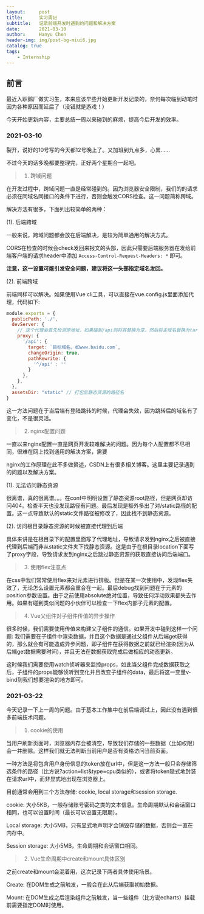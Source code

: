 ```yaml
---
layout:     post
title:      实习周记
subtitle:   记录前端开发时遇到的问题和解决方案
date:       2021-03-10
author:     Hanyu Chen
header-img: img/post-bg-miui6.jpg
catalog: true
tags:
    - Internship
---
```


## 前言

最近入职鹅厂做实习生，本来应该早些开始更新开发记录的，奈何每次临到动笔时因为各种原因而延后了（没错就是游戏！）

今天开始更新内容，主要总结一周以来碰到的麻烦，提高今后开发的效率。

### 2021-03-10

裂开，说好的10号写的今天都12号晚上了。又加班到九点多，心累......

不过今天的话多晚都要整理完，正好两个星期合一起吧。

> 1. 跨域问题

在开发过程中，跨域问题一直是经常碰到的。因为浏览器安全限制，我们的的请求必须在同域名同接口的条件下进行，否则会触发CORS检查。这一问题简称跨域。

解决方法有很多，下面列出较简单的两种：

(1). 后端跨域

一般来说，跨域问题都会放在后端解决，是较为简单通用的解决方式。

CORS在检查的时候会check发回来报文的头部，因此只需要后端服务器在发给前端客户端的请求header中添加 `Access-Control-Request-Headers: *` 即可。

**注意，这一设置可能引发安全问题，建议将这一头部指定域名发回。**

(2). 前端跨域

前端同样可以解决。如果使用Vue cli工具，可以直接在vue.config.js里面添加代理，代码如下:

```javascript
module.exports = {
  publicPath: './',
  devServer: {
    // 这个代理会首先检测原地址，如果碰到/api则将其替换为空，然后将主域名替换为target里的值。
    proxy: {
      '/api': {
        target: `目标域名，如www.baidu.com`,
        changeOrigin: true,
        pathRewrite: {
          '^/api' : ''
        }
      },
    },
  },
  assetsDir: "static" // 打包后静态资源的路径名
}
```

这一方法问题在于当后端有登陆跳转的时候，代理会失效，因为跳转后的域名有了变化，不是很灵活。



> 2. nginx配置问题

一直以来nginx配置一直是网页开发较难解决的问题。因为每个人配置都不尽相同，很难在网上找到通用的解决方案，需要

nginx的工作原理在此不多做赘述，CSDN上有很多相关博客。这里主要记录遇到的问题以及解决方案。

(1). 无法访问静态资源

很离谱，真的很离谱。。。在conf中明明设置了静态资源root路径，但是网页却访问404。检查半天也没发现路径有问题。最后发现是额外多出了对/static路径的配置。这一点导致默认的static文件路径被修改了，因此找不到静态资源。

(2). 访问根目录静态资源的时候被直接代理到后端

具体来讲是在根目录下的配置里面写了代理地址，导致请求发到nginx之后被直接代理到后端而非从static文件夹下找静态资源。这是由于在根目录location下面写了proxy字段，导致请求发到nginx之后跳过静态资源的获取直接访问后端端口。

> 3. 使用flex注意点

在css中我们常常使用flex来对元素进行排版。但是在某一次使用中，发现flex失效了，无论怎么设置元素都会重合在一起。最后debug找到问题在于元素的position参数设置。由于之前使用absolute绝对位置，导致任何浮动效果都失去作用。如果有碰到类似问题的小伙伴可以检查一下flex内部子元素的配置。

> 4. Vue父组件对子组件传值的异步操作

很多时候，我们需要使用传值来构建父子组件的通信。如果开发中碰到这样一个问题: 我们需要在子组件中渲染数据，并且这个数据是通过父组件从后端get获得的，那么就会有可能造成异步问题，即子组件在获得数据之前就已经渲染(因为从后端get数据需要时间)，并且无法在数据获取完成后做相应的动态更新。

这时候我们需要使用watch侦听器来监控props，如此当父组件完成数据获取之后，子组件的props能够侦听到变化并且改变子组件的data，最后将这一变量v-bind到我们想要渲染的地方即可。



### 2021-03-22

今天记录一下上一周的问题。由于基本工作集中在前后端调试上，因此没有遇到很多前端技术问题。

> 1. cookie的使用

当用户刷新页面时，浏览器内存会被清空，导致我们存储的一些数据（比如权限）会一并删除。这样我们就无法判断当前用户是否有资格访问当前页面。

一种方法是将包含用户身份信息的token放在url中，但是这一方法一般只会存储筛选条件的路径（比方说?action=list&type=cpu类似的），或者将token隐式地封装在请求url中，而非显式地出现在浏览器上。

目前通常会用到三个方法存储: cookie, local storage和session storage.

cookie: 大小5KB，一般存储账号密码之类的文本信息。生命周期默认和会话窗口相同，也可以设置时间（最长可以设置无限期）。

Local storage: 大小5MB，只有显式地声明才会销毁存储的数据，否则会一直在内存中。

Session storage: 大小5MB，生命周期和会话窗口相同。

> 2. Vue生命周期中create和mount具体区别

之前create和mount会混着用，这次记录下两者具体使用场景。

Create: 在DOM生成之前触发，一般会在此从后端获取初始数据。

Mount: 在DOM生成之后渲染组件之前触发，当一些组件（比方说echarts）挂载前需要指定DOM时使用。





